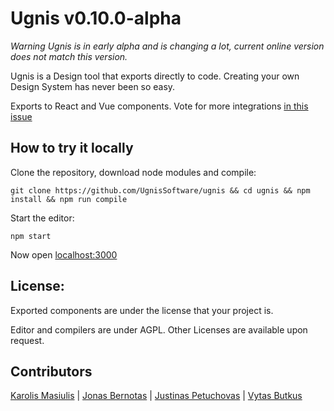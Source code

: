# Ugnis v0.10.0-alpha

*Warning Ugnis is in early alpha and is changing a lot, current online version does not match this version.*

Ugnis is a Design tool that exports directly to code. Creating your own Design System has never been so easy.

Exports to React and Vue components. Vote for more integrations [in this issue](https://github.com/UgnisSoftware/ugnis/issues/1)

## How to try it locally

Clone the repository, download node modules and compile:
```
git clone https://github.com/UgnisSoftware/ugnis && cd ugnis && npm install && npm run compile
```

Start the editor:
```
npm start
```

Now open [localhost:3000](http://localhost:3000)

## License:

Exported components are under the license that your project is.

Editor and compilers are under AGPL. Other Licenses are available upon request.

## Contributors

[Karolis Masiulis](https://www.github.com/masiulis) | [Jonas Bernotas](https://github.com/Djonix) | [Justinas Petuchovas](https://github.com/jpetuchovas) | [Vytas Butkus](http://vytasbutkus.com/)
